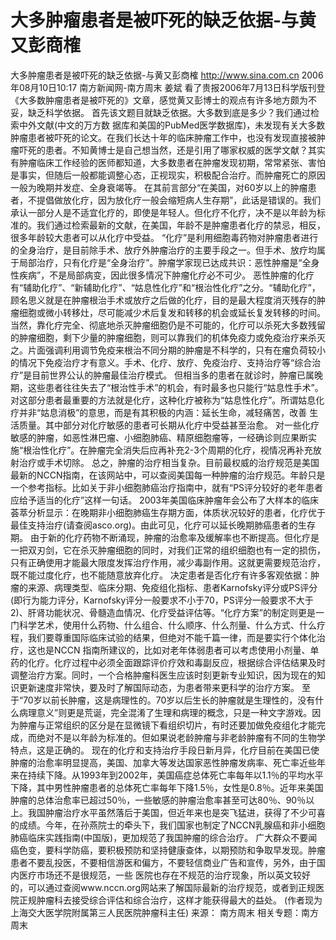 # 大多肿瘤患者是被吓死的缺乏依据-与黄又彭商榷

大多肿瘤患者是被吓死的缺乏依据-与黄又彭商榷
http://www.sina.com.cn 2006年08月10日10:17 南方新闻网-南方周末
姜斌
看了贵报2006年7月13日科学版刊登《大多数肿瘤患者是被吓死的》文章，感觉黄又彭博士的观点有许多地方颇为不妥，缺乏科学依据。
首先该文题目就缺乏依据。大多数到底是多少？我们通过检索中外文献(中文的万方数
据库和美国的PubMed医学数据库)，未发现有关大多数肿瘤患者被吓死的论文。在我们长达十年的临床肿瘤工作中，也没有发现直接被肿瘤吓死的患者。不知黄博士是自己想当然，还是引用了哪家权威的医学文献？其实有肿瘤临床工作经验的医师都知道，大多数患者在肿瘤发现初期，常常紧张、害怕是事实，但随后一般都能调整心态，正视现实，积极配合治疗。而肿瘤死亡的原因一般为晚期并发症、全身衰竭等。
在其前言部分“在美国，对60岁以上的肿瘤患者，不提倡做放化疗，因为放化疗一般会缩短病人生存期”，此话是错误的。我们承认一部分人是不适宜化疗的，即使是年轻人。但化疗不化疗，决不是以年龄为标准的。我们通过检索最新的文献，在美国，年龄不是肿瘤患者化疗的禁忌，相反，很多年龄较大患者可以从化疗中受益。
“化疗”是利用细胞毒药物对肿瘤患者进行的全身治疗，是目前除手术、放疗外肿瘤治疗的主要手段之一。但手术、放疗均属于局部治疗，只有化疗是“全身治疗”。肿瘤学家现已达成共识：恶性肿瘤是“全身性疾病”，不是局部病变，因此很多情况下肿瘤化疗必不可少。
恶性肿瘤的化疗有“辅助化疗”、“新辅助化疗”、“姑息性化疗”和“根治性化疗”之分。“辅助化疗”，顾名思义就是在肿瘤根治手术或放疗之后做的化疗，目的是最大程度消灭残存的肿瘤细胞或微小转移灶，尽可能减少术后复发和转移的机会或延长复发转移的时间。当然，靠化疗完全、彻底地杀灭肿瘤细胞仍是不可能的，化疗可以杀死大多数残留的肿瘤细胞，剩下少量的肿瘤细胞，则可以靠我们的机体免疫力或免疫治疗来杀灭之。片面强调利用调节免疫来根治不同分期的肿瘤是不科学的，只有在瘤负荷较小的情况下免疫治疗才有意义。手术、化疗、放疗、免疫治疗、支持治疗等“综合治疗”是目前世界公认的肿瘤最佳治疗模式。
但相当多的患者在就诊时，肿瘤已属晚期，这些患者往往失去了“根治性手术”的机会，有时最多也只能行“姑息性手术”。对这部分患者最重要的方法就是化疗，这种化疗被称为“姑息性化疗”。所谓姑息化疗并非“姑息消极”的意思，而是有其积极的内涵：延长生命，减轻痛苦，改善
生活质量。其中部分对化疗敏感的患者可长期从化疗中受益甚至治愈。
对一些化疗敏感的肿瘤，如恶性淋巴瘤、小细胞肺癌、精原细胞瘤等，一经确诊则应果断实施“根治性化疗”。在肿瘤完全消失后应再补充2-3个周期的化疗，视情况再补充放射治疗或手术切除。
总之，肿瘤的治疗相当复杂。目前最权威的治疗规范是美国最新的NCCN指南，在该网站中，可以查阅美国每一种肿瘤的治疗规范。年龄只是一个参考指标。比如关于非小细胞肺癌治疗指南中，就有“PS评分较好的老年患者应给予适当的化疗”这样一句话。
2003年美国临床肿瘤年会公布了大样本的临床荟萃分析显示：在晚期非小细胞肺癌生存期方面，体质状况较好的患者，化疗优于最佳支持治疗(请查阅asco.org)。由此可见，化疗可以延长晚期肺癌患者的生存期。
由于新的化疗药物不断涌现，肿瘤的治愈率及缓解率也不断提高。但化疗是一把双刃剑，它在杀灭肿瘤细胞的同时，对我们正常的组织细胞也有一定的损伤，只有正确使用才能最大限度发挥治疗作用，减少毒副作用。这就更需要规范治疗，既不能过度化疗，也不能随意放弃化疗。
决定患者是否化疗有许多客观依据：肿瘤的来源、病理类型、临床分期、免疫组化指标、患者Karnofsky评分或PS评分(即行为能力评分，Karnofsky评分一般要求不小于70，PS评分一般要求不大于2)、肝肾功能状况、骨髓造血情况、化疗受益评估等。“化疗方案”的制定则更是一门科学艺术，使用什么药物、什么组合、什么顺序、什么剂量、什么方式、什么疗程，我们要尊重国际临床试验的结果，但绝对不能千篇一律，而是要实行个体化治疗，这也是NCCN 指南所建议的，比如对老年体弱患者可以考虑使用小剂量、单药的化疗。化疗过程中必须全面跟踪评价疗效和毒副反应，根据综合评估结果及时调整治疗方案。同时，一个合格肿瘤科医生应该时刻更新专业知识，因为现在的知识更新速度非常快，要及时了解国际动态，为患者带来更科学的治疗方案。
至于“70岁以前长肿瘤，这是病理性的。70岁以后生长的肿瘤就是生理性的，没有什么病理意义”则更是荒诞，完全混淆了生理和病理的概念，只是一种文字游戏。因为肿瘤与正常组织的区分是在显微镜下看组织切片，有时还要加做免疫组化才能完成，而绝对不是以年龄为标准的。但如果说老龄肿瘤与非老龄肿瘤有不同的生物学特点，这是正确的。
现在的化疗和支持治疗手段日新月异，化疗目前在美国已使肿瘤的治愈率明显提高，美国、加拿大等发达国家恶性肿瘤发病率、死亡率近些年来在持续下降。从1993年到2002年，美国癌症总体死亡率每年以1.1％的平均水平下降，其中男性肿瘤患者的总体死亡率每年下降1.5％，女性是0.8％。近年来美国肿瘤的总体治愈率已超过50％，一些敏感的肿瘤治愈率甚至可达80％、90％以上。我国肿瘤治疗水平虽然落后于美国，但近年来也是突飞猛进，获得了不少可喜的成绩。今年，在孙燕院士的牵头下，我们国家也制定了NCCN乳腺癌和非小细胞肺癌临床实践指南(中国版)，更加规范了我国肿瘤的综合治疗。
广大群众不要闻癌色变，要科学防癌，要积极预防和坚持健康查体，以期预防和争取早发现。肿瘤患者不要乱投医，不要相信游医和偏方，不要轻信商业广告和宣传，另外，由于国内医疗市场还不是很规范，一些
医院也存在不规范的治疗现象，所以英文较好的，可以通过查阅www.nccn.org网站来了解国际最新的治疗规范，或者到正规医院正规肿瘤科去接受综合评估和综合治疗，这样才能获得最大的益处。
(作者现为上海交大医学院附属第三人民医院肿瘤科主任) 来源：
南方周末
相关专题：南方周末 

